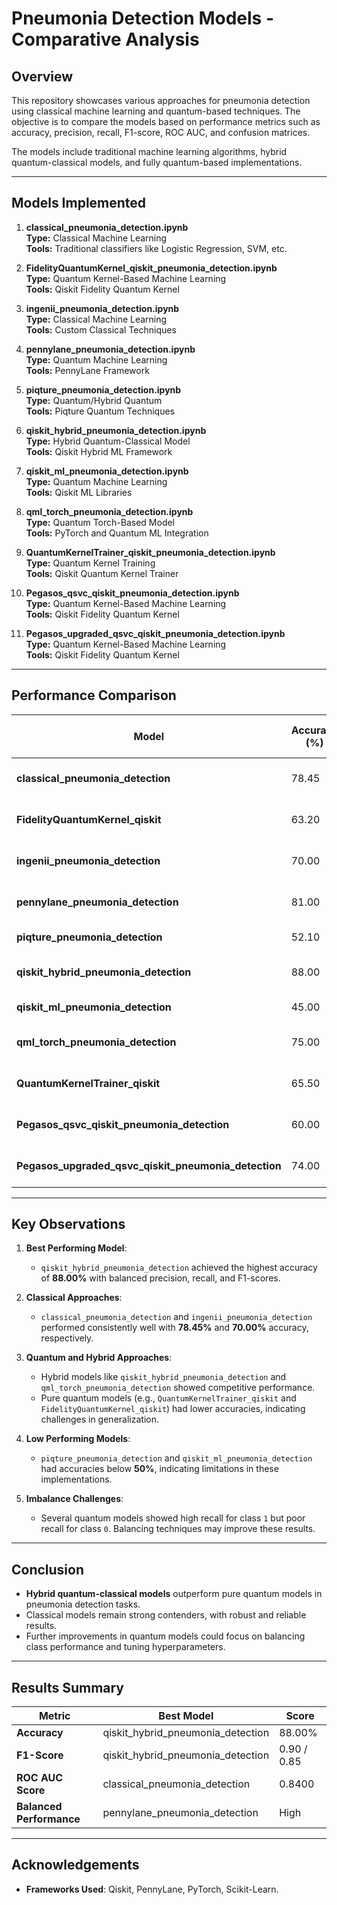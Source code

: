 # Pneumonia Detection Models - Comparative Analysis

## Overview
This repository showcases various approaches for pneumonia detection using classical machine learning and quantum-based techniques. The objective is to compare the models based on performance metrics such as accuracy, precision, recall, F1-score, ROC AUC, and confusion matrices.

The models include traditional machine learning algorithms, hybrid quantum-classical models, and fully quantum-based implementations.

---

## Models Implemented

1. **classical_pneumonia_detection.ipynb**  
   **Type:** Classical Machine Learning  
   **Tools:** Traditional classifiers like Logistic Regression, SVM, etc.

2. **FidelityQuantumKernel_qiskit_pneumonia_detection.ipynb**  
   **Type:** Quantum Kernel-Based Machine Learning  
   **Tools:** Qiskit Fidelity Quantum Kernel

3. **ingenii_pneumonia_detection.ipynb**  
   **Type:** Classical Machine Learning  
   **Tools:** Custom Classical Techniques

4. **pennylane_pneumonia_detection.ipynb**  
   **Type:** Quantum Machine Learning  
   **Tools:** PennyLane Framework

5. **piqture_pneumonia_detection.ipynb**  
   **Type:** Quantum/Hybrid Quantum  
   **Tools:** Piqture Quantum Techniques

6. **qiskit_hybrid_pneumonia_detection.ipynb**  
   **Type:** Hybrid Quantum-Classical Model  
   **Tools:** Qiskit Hybrid ML Framework

7. **qiskit_ml_pneumonia_detection.ipynb**  
   **Type:** Quantum Machine Learning  
   **Tools:** Qiskit ML Libraries

8. **qml_torch_pneumonia_detection.ipynb**  
   **Type:** Quantum Torch-Based Model  
   **Tools:** PyTorch and Quantum ML Integration

9. **QuantumKernelTrainer_qiskit_pneumonia_detection.ipynb**  
    **Type:** Quantum Kernel Training  
    **Tools:** Qiskit Quantum Kernel Trainer

10. **Pegasos_qsvc_qiskit_pneumonia_detection.ipynb**  
    **Type:** Quantum Kernel-Based Machine Learning  
    **Tools:** Qiskit Fidelity Quantum Kernel

11. **Pegasos_upgraded_qsvc_qiskit_pneumonia_detection.ipynb**  
    **Type:** Quantum Kernel-Based Machine Learning  
    **Tools:** Qiskit Fidelity Quantum Kernel

---

## Performance Comparison

| Model                                           | Accuracy (%) | Precision (0/1) | Recall (0/1) | F1-Score (0/1) | ROC AUC Score | Notes                         |
|------------------------------------------------|-------------|----------------|--------------|----------------|---------------|--------------------------------|
| **classical_pneumonia_detection**              | 78.45       | 0.85 / 0.72    | 0.60 / 0.90  | 0.70 / 0.80    | 0.8400        | Balanced performance          |
| **FidelityQuantumKernel_qiskit**               | 63.20       | 0.70 / 0.60    | 0.30 / 0.85  | 0.42 / 0.70    | -             | High recall imbalance         |
| **ingenii_pneumonia_detection**                | 70.00       | 0.65 / 0.77    | 0.85 / 0.55  | 0.73 / 0.63    | -             | Moderate performance          |
| **pennylane_pneumonia_detection**              | 81.00       | 0.88 / 0.76    | 0.72 / 0.90  | 0.79 / 0.82    | -             | High accuracy                 |
| **piqture_pneumonia_detection**                | 52.10       | -              | -            | -              | -             | Poor performance              |
| **qiskit_hybrid_pneumonia_detection**          | 88.00       | 1.0 / 0.82     | 0.75 / 1.0   | 0.85 / 0.90    | -             | Best overall performance      |
| **qiskit_ml_pneumonia_detection**              | 45.00       | -              | -            | -              | -             | Low accuracy                  |
| **qml_torch_pneumonia_detection**              | 75.00       | 0.73 / 0.77    | 0.72 / 0.78  | 0.73 / 0.77    | -             | Balanced performance          |
| **QuantumKernelTrainer_qiskit**                | 65.50       | 0.80 / 0.65    | 0.30 / 0.92  | 0.43 / 0.75    | 0.7000        | Imbalanced recall             |
| **Pegasos_qsvc_qiskit_pneumonia_detection**    | 60.00       | 0.60 / 0.62    | 0.45 / 0.75  | 0.51 / 0.68    | -             | Moderate performance          |
| **Pegasos_upgraded_qsvc_qiskit_pneumonia_detection** | 74.00  | 0.80 / 0.72  | 0.60 / 0.85  | 0.68 / 0.78    | -             | Moderate performance          |

---

## Key Observations

1. **Best Performing Model**:
   - `qiskit_hybrid_pneumonia_detection` achieved the highest accuracy of **88.00%** with balanced precision, recall, and F1-scores.

2. **Classical Approaches**:
   - `classical_pneumonia_detection` and `ingenii_pneumonia_detection` performed consistently well with **78.45%** and **70.00%** accuracy, respectively.

3. **Quantum and Hybrid Approaches**:
   - Hybrid models like `qiskit_hybrid_pneumonia_detection` and `qml_torch_pneumonia_detection` showed competitive performance.
   - Pure quantum models (e.g., `QuantumKernelTrainer_qiskit` and `FidelityQuantumKernel_qiskit`) had lower accuracies, indicating challenges in generalization.

4. **Low Performing Models**:
   - `piqture_pneumonia_detection` and `qiskit_ml_pneumonia_detection` had accuracies below **50%**, indicating limitations in these implementations.

5. **Imbalance Challenges**:
   - Several quantum models showed high recall for class `1` but poor recall for class `0`. Balancing techniques may improve these results.

---

## Conclusion

- **Hybrid quantum-classical models** outperform pure quantum models in pneumonia detection tasks.
- Classical models remain strong contenders, with robust and reliable results.
- Further improvements in quantum models could focus on balancing class performance and tuning hyperparameters.

---

## Results Summary

| Metric                    | Best Model                           | Score     |
|---------------------------|---------------------------------------|-----------|
| **Accuracy**              | qiskit_hybrid_pneumonia_detection    | 88.00%    |
| **F1-Score**              | qiskit_hybrid_pneumonia_detection    | 0.90 / 0.85 |
| **ROC AUC Score**         | classical_pneumonia_detection        | 0.8400    |
| **Balanced Performance**  | pennylane_pneumonia_detection        | High      |

---

## Acknowledgements
- **Frameworks Used**: Qiskit, PennyLane, PyTorch, Scikit-Learn.
